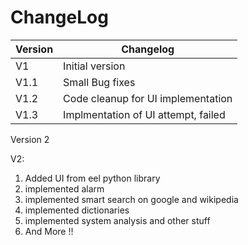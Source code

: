 # ChangeLog
| Version | Changelog                                                     |
| ------- | --------------------------------------------------------------|
|V1       |Initial version |
|V1.1     | Small Bug fixes|
|V1.2 | Code cleanup for UI implementation |
|V1.3 | Implmentation of UI attempt, failed |

Version 2 

V2: 
1. Added UI from eel python library 
2. implemented alarm 
3. implemented smart search on google and wikipedia 
4. implemented dictionaries 
5. implemented system analysis and other stuff 
6. And More !!
